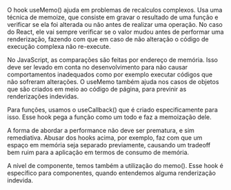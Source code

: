 
O hook useMemo() ajuda em problemas de recalculos complexos. Usa uma técnica de memoize, que consiste em gravar o resultado de uma função e verificar se ela foi alterada ou não antes de realizar uma operação. No caso do React, ele vai sempre verificar se o valor mudou antes de performar uma renderização, fazendo com que em caso de não alteração o código de execução complexa não re-execute.

No JavaScript, as comparações são feitas por endereço de memória. Isso deve ser levado em conta no desenvolvimento para não causar comportamentos inadequados como por exemplo executar códigos que não sofreram alterações. O useMemo também ajuda nos casos de objetos que são criados em meio ao código de página, para previnir as renderizações indevidas.

Para funções, usamos o useCallback() que é criado especificamente para isso. Esse hook pega a função como um todo e faz a memoização dele.

A forma de abordar a performance não deve ser prematura, e sim remediativa. Abusar dos hooks acima, por exemplo, faz com que um espaço em memória seja separado previamente, causando um tradeoff bem ruim para a aplicação em termos de consumo de memória.

A nível de componente, temos também a utilização do memo(). Esse hook é específico para componentes, quando entendemos alguma renderização indevida.
